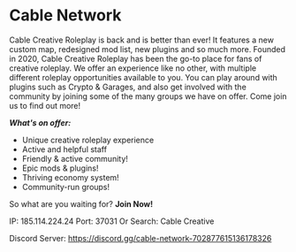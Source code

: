 # Cable Network

Cable Creative Roleplay is back and is better than ever! It features a new custom map, redesigned mod list, new plugins and so much more. Founded in 2020, Cable Creative Roleplay has been the go-to place for fans of creative roleplay. We offer an experience like no other, with multiple different roleplay opportunities available to you. You can play around with plugins such as Crypto & Garages, and also get involved with the community by joining some of the many groups we have on offer. Come join us to find out more!

__*What's on offer:*__

- Unique creative roleplay experience
- Active and helpful staff
- Friendly & active community!
- Epic mods & plugins!
- Thriving economy system!
- Community-run groups!

So what are you waiting for? **Join Now!**


IP: 185.114.224.24
Port: 37031
Or Search: Cable Creative

Discord Server: https://discord.gg/cable-network-702877615136178326
